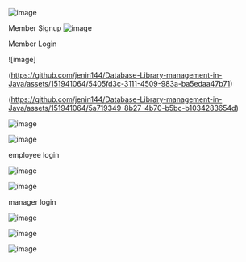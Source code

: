 ![image](https://github.com/jenin144/Database-Library-management-in-Java/assets/151941064/b566ed6c-b9bd-407e-9bd2-3ab81efe41cf)

Member Signup 
![image](https://github.com/jenin144/Database-Library-management-in-Java/assets/151941064/d1dcf508-2c47-4028-9a02-dfe1e67836e6)

Member Login 

![image]


(https://github.com/jenin144/Database-Library-management-in-Java/assets/151941064/5405fd3c-3111-4509-983a-ba5edaa47b71)


(https://github.com/jenin144/Database-Library-management-in-Java/assets/151941064/5a719349-8b27-4b70-b5bc-b1034283654d)


![image](https://github.com/jenin144/Database-Library-management-in-Java/assets/151941064/dbca1c1a-0171-4f82-bd0f-5aef207f5f36)


![image](https://github.com/jenin144/Database-Library-management-in-Java/assets/151941064/1ba3d55e-4cd9-481d-a346-f733f7c49bbb)




employee login 

![image](https://github.com/jenin144/Database-Library-management-in-Java/assets/151941064/0dede07f-5012-411f-8fcc-8cc1bcf5b87b)


![image](https://github.com/jenin144/Database-Library-management-in-Java/assets/151941064/2153aded-cf65-4f45-9fd1-676c1bf8a0e6)



manager login


![image](https://github.com/jenin144/Database-Library-management-in-Java/assets/151941064/3b0ee640-7ac7-474c-9a83-fa2ccb41b2dd)

![image](https://github.com/jenin144/Database-Library-management-in-Java/assets/151941064/3b971171-6f96-4dc2-bde7-86f489fea081)

![image](https://github.com/jenin144/Database-Library-management-in-Java/assets/151941064/1eb077ff-2885-4cec-bb93-275e01b7e6b8)


